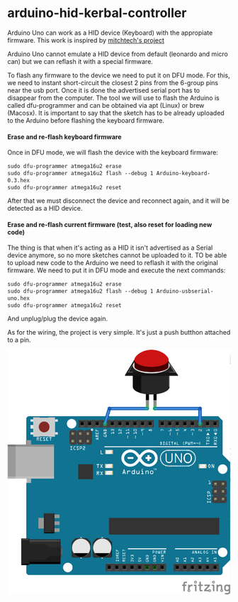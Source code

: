 # arduino-hid-kerbal-controller

Arduino Uno can work as a HID device (Keyboard) with the appropiate firmware. This work is inspired by [mitchtech's project](http://mitchtech.net/arduino-usb-hid-keyboard/) 

Arduino Uno cannot emulate a HID device from default (leonardo and micro can) but we can reflash it with a special firmware.

To flash any firmware to the device we need to put it on DFU mode. For this, we need to instant short-circuit the closest 2 pins from the 6-group pins near the usb port. Once it is done the advertised serial port has to disappear from the computer.
The tool we will use to flash the Arduino is called dfu-programmer and can be obtained via apt (Linux) or brew (Macosx).
It is important to say that the sketch has to be already uploaded to the Arduino before flashing the keyboard firmware.

#### Erase and re-flash keyboard firmware

Once in DFU mode, we will flash the device with the keyboard firmware:
```
sudo dfu-programmer atmega16u2 erase
sudo dfu-programmer atmega16u2 flash --debug 1 Arduino-keyboard-0.3.hex
sudo dfu-programmer atmega16u2 reset
```
After that we must disconnect the device and reconnect again, and it will be detected as a HID device.

#### Erase and re-flash current firmware (test, also reset for loading new code)

The thing is that when it's acting as a HID it isn't advertised as a Serial device anymore, so no more sketches cannot be uploaded to it. TO be able to upload new code to the Arduino we need to reflash it with the original firmware. We need to put it in DFU mode and execute the next commands:

```
sudo dfu-programmer atmega16u2 erase
sudo dfu-programmer atmega16u2 flash --debug 1 Arduino-usbserial-uno.hex
sudo dfu-programmer atmega16u2 reset
```
And unplug/plug the device again.

As for the wiring, the project is very simple. It's just a push butthon attached to a pin.

![Arduino Kerbal Controller](/images/Kerbal.png "Arduino Kerbal Controller")